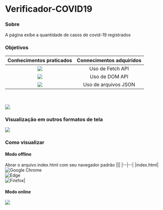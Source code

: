 # Verificador-COVID19

### Sobre
A página exibe a quantidade de casos de covid-19 registrados 

### Objetivos
| Conhecimentos praticados | Connecimentos adquiridos |
| :---: | :--: |
| ![](https://img.shields.io/badge/CSS3-1572B6?style=for-the-badge&logo=css3&logoColor=white) | Uso de Fetch API|
| ![](https://img.shields.io/badge/HTML5-E34F26?style=for-the-badge&logo=html5&logoColor=white) | Uso de DOM API|
| ![](https://img.shields.io/badge/JavaScript-F7DF1E?style=for-the-badge&logo=javascript&logoColor=black) | Uso de arquivos JSON|

<br><br>
![](https://github.com/Riquecelo/d3_challenge/blob/main/gif/verificador.gif)

### Visualização em outros formatos de tela
![](https://github.com/Riquecelo/d3_challenge/blob/main/gif/verificador-responsivo.gif)

### Como visualizar
#### Modo offline
Abrar o arquivo index.html com seu navegador padrão
|||
|--|--|
|index.html|![Google Chrome](https://img.shields.io/badge/Google%20Chrome-4285F4?style=for-the-badge&logo=GoogleChrome&logoColor=white) <br> ![Edge](https://img.shields.io/badge/Edge-0078D7?style=for-the-badge&logo=Microsoft-edge&logoColor=white) <br> ![Firefox](https://img.shields.io/badge/Firefox-FF7139?style=for-the-badge&logo=Firefox-Browser&logoColor=white)|

#### Modo online
[![](https://img.shields.io/badge/ACESSAR%20%E2%9E%A1%EF%B8%8F-Verificador--Covid19-green?style=for-the-badge&logo=Microsoft%20Edge)](https://riquecelo.github.io/Verificador-COVID19/)

